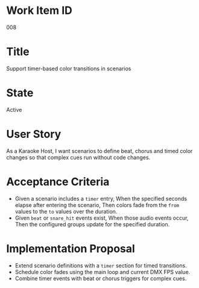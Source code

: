# Work Item ID
008

# Title
Support timer-based color transitions in scenarios

# State
Active

# User Story
As a Karaoke Host, I want scenarios to define beat, chorus and timed color
changes so that complex cues run without code changes.

# Acceptance Criteria
- Given a scenario includes a `timer` entry,
  When the specified seconds elapse after entering the scenario,
  Then colors fade from the `from` values to the `to` values over the duration.
- Given `beat` or `snare_hit` events exist,
  When those audio events occur,
  Then the configured groups update for the specified duration.

# Implementation Proposal

* Extend scenario definitions with a `timer` section for timed transitions.
* Schedule color fades using the main loop and current DMX FPS value.
* Combine timer events with beat or chorus triggers for complex cues.


